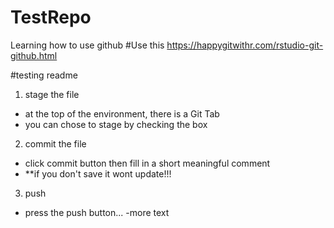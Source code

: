 # TestRepo
Learning how to use github
#Use this https://happygitwithr.com/rstudio-git-github.html

#testing readme

1. stage the file
  - at the top of the environment, there is a Git Tab
  - you can chose to stage by checking the box

2. commit the file
  - click commit button then fill in a short meaningful comment
  - **if you don't save it wont update!!!

3. push
  - press the push button...
  -more text
